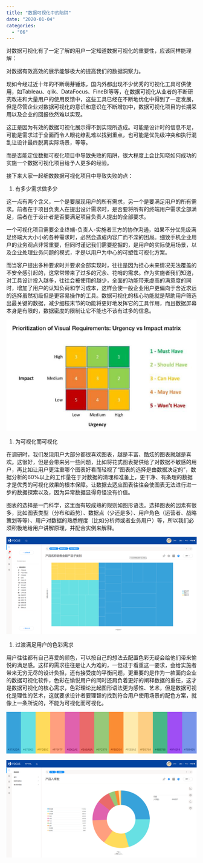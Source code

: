 ```yaml
---
title: "数据可视化中的陷阱"
date: "2020-01-04"
categories: 
  - "06"
---
```


对数据可视化有了一定了解的用户一定知道数据可视化的重要性，应该同样能理解：

对数据有效高效的展示能够极大的提高我们的数据洞察力。

现如今经过近十年的不断萌芽锤炼，国内外都出现不少优秀的可视化工具可供使用，如Tableau、qlik、DataFocus、FineBI等等，在数据可视化从业者的不断研究改进和大量用户的使用反馈中，这些工具已经在不断地优化中得到了一定发展，但是尽管企业对数据可视化的意识和意识在不断增加中，数据可视化项目的长期采用以及企业的回报依然难以实现。

这正是因为有效的数据可视化展示得不到实现所造成。可能是设计时的信息不足，可能是需求过于全面而令人眼花缭乱难以找到重点，也可能是优先级冲突和执行混乱让设计最终脱离实际场景，等等。

而是否能定位数据可视化项目中导致失败的陷阱，很大程度上会比知晓如何成功的实施一个数据可视化项目给予人更多的经验。

接下来大家一起细数数据可视化项目中导致失败的点：

1. 有多少需求做多少

这一点有两个含义，一个是要展现用户的所有需求，另一个是要满足用户的所有需求。前者在于项目负责人在提出设计需求时，是否要将所有的终端用户需求全部满足，后者在于设计者是否要满足项目负责人提出的全部要求。

一个可视化项目需要企业终端-负责人-实施者三方的协作沟通，如果不分优先级满足终端大大小小的各种需求时，必然会造成内容广而不深的困局。细致手机企业用户的业务观点非常重要，但同时谨记我们需要挖掘的，是用户的实际使用场景，以及企业处理业务问题的模式，才是以用户为中心的可塑性可视化方案。

而当客户提出多种要求时并要求全部实现时，往往是因为担心未来情况无法覆盖的不安全感引起的，这常常带来了过多的冗余、花哨的需求。作为实施者我们知道，对工具设计投入越多，往往会被使用的越少，全面的功能带来虚高的满意度的同时，增加了用户的认知负荷和学习成本，这样会使一般企业用户更偏向于舍近求远的选择虽然初级但是更容易操作的工具。数据可视化的核心功能就是帮助用户筛选出最关键的数据，减少细枝末节的功能将更好地发挥它的工具作用，而且数据屏幕本身是有限的，数据密度的限制让它不能也不该有过多的信息。

![](images/20200104101431100.png)

1. 为可视化而可视化

在调研时，我们发现用户大部分都很喜欢图表，越是丰富、酷炫的图表就越是喜欢。这很好，但是会带来另一些问题，比如将花式图表提供给了对数据不敏感的用户，再比如让用户更注重哪个图表好看而轻视了“图表的选择是由数据决定的”，数据分析的60%以上的工作量在于对数据的清理和准备上，更干净、有条理的数据才是优秀的可视化效果的根本保障。让数据去适应图表往往会使图表无法进行进一步的数据探索以及，因为异常数据显得奇怪没有价值。

图表的选择是一门科学，这里面有较成熟的规则如图形语法。选择图表的因素有很多，比如图表类型（分布和趋势）、数据点（少还是多）、用户角色（运营者、战略策划等等）、用户对数据的熟悉程度（比如分析师或者业务用户）等，所以我们必须积极地给用户讲解原理，并配合实例来解释。

![](images/202001041014317.png)

1. 过渡满足用户的色彩需求

用户往往都有自己喜爱的颜色，可以按自己的想法去配置色彩无疑会给他们带来愉悦的满足感。这样的需求往往是让人为难的，一但过于看重这一要求，会给实施者带来无穷无尽的设计负担，还有接受度的平衡问题，更重要的是作为一款面向企业的数据可视化软件，色彩在愉悦用户的同时还肩负着更好的阐释数据的重任，这才是数据可视化的核心需求，色彩理论比起图形语法更为感性、艺术，但是数据可视化是理性的艺术，这就要求设计者要理智的找到符合用户使用场景的配色方案，就像上一条所说的，不能为可视化而可视化。

![](images/2020010410143695.png)

![](images/202001041014391.png)
